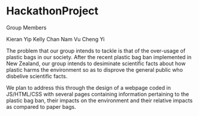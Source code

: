 # HackathonProject

Group Members

Kieran Yip
Kelly Chan
Nam Vu 
Cheng Yi


The problem that our group intends to tackle is that of the over-usage of plastic bags in our society.
After the recent plastic bag ban implemented in New Zealand, our group intends to desiminate scientific facts about how plastic harms the environment so as to disprove the general public who disbelive scientific facts.



We plan to address this through the design of a webpage coded in JS/HTML/CSS with several pages containing information pertaining to the plastic bag ban, their impacts on the environment and their relative impacts as compared to paper bags.

